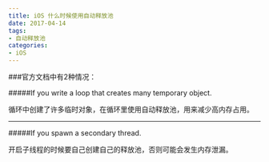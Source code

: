 ```yaml
---
title: iOS 什么时候使用自动释放池
date: 2017-04-14
tags:
- 自动释放池
categories:
- iOS
---
```

###官方文档中有2种情况：

#####If you write a loop that creates many temporary  object.

循环中创建了许多临时对象，在循环里使用自动释放池，用来减少高内存占用。

---

#####If you spawn a secondary thread.

开启子线程的时候要自己创建自己的释放池，否则可能会发生内存泄漏。
